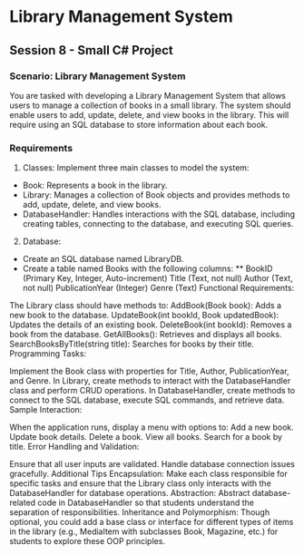 # Library Management System

## Session 8 - Small C# Project

### Scenario: Library Management System
You are tasked with developing a Library Management System that allows users to manage a collection of books in a small library. The system should enable users to add, update, delete, and view books in the library. This will require using an SQL database to store information about each book.

### Requirements
1. Classes: Implement three main classes to model the system:
* Book: Represents a book in the library.
* Library: Manages a collection of Book objects and provides methods to add, update, delete, and view books.
* DatabaseHandler: Handles interactions with the SQL database, including creating tables, connecting to the database, and executing SQL queries.

2. Database:
* Create an SQL database named LibraryDB.
* Create a table named Books with the following columns:
** BookID (Primary Key, Integer, Auto-increment)
Title (Text, not null)
Author (Text, not null)
PublicationYear (Integer)
Genre (Text)
Functional Requirements:

The Library class should have methods to:
AddBook(Book book): Adds a new book to the database.
UpdateBook(int bookId, Book updatedBook): Updates the details of an existing book.
DeleteBook(int bookId): Removes a book from the database.
GetAllBooks(): Retrieves and displays all books.
SearchBooksByTitle(string title): Searches for books by their title.
Programming Tasks:

Implement the Book class with properties for Title, Author, PublicationYear, and Genre.
In Library, create methods to interact with the DatabaseHandler class and perform CRUD operations.
In DatabaseHandler, create methods to connect to the SQL database, execute SQL commands, and retrieve data.
Sample Interaction:

When the application runs, display a menu with options to:
Add a new book.
Update book details.
Delete a book.
View all books.
Search for a book by title.
Error Handling and Validation:

Ensure that all user inputs are validated.
Handle database connection issues gracefully.
Additional Tips
Encapsulation: Make each class responsible for specific tasks and ensure that the Library class only interacts with the DatabaseHandler for database operations.
Abstraction: Abstract database-related code in DatabaseHandler so that students understand the separation of responsibilities.
Inheritance and Polymorphism: Though optional, you could add a base class or interface for different types of items in the library (e.g., MediaItem with subclasses Book, Magazine, etc.) for students to explore these OOP principles.
